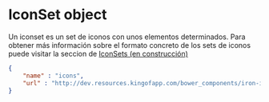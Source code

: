 # IconSet object

Un iconset es un set de iconos con unos elementos determinados. Para obtener más información sobre el formato concreto de los sets de iconos puede visitar la seccion de [IconSets (en construcción)]()

```json
{
    "name" : "icons",
    "url" : "http://dev.resources.kingofapp.com/bower_components/iron-icons/iron-icons.html"
}
```
